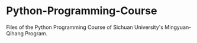 # Python-Programming-Course

Files of the Python Programming Course of Sichuan University's Mingyuan-Qihang Program.